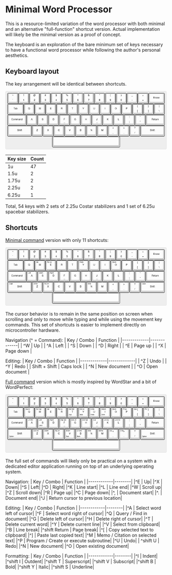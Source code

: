 # Minimal Word Processor

This is a resource-limited variation of the word processor with both minimal and an alternative "full-function" shortcut version. Actual implementation will likely be the minimal version as a proof of concept.

The keyboard is an exploration of the bare minimum set of keys necessary to have a functional word processor while following the author's personal aesthetics.

## Keyboard layout

The key arrangement will be identical between shortcuts.

![keyboard layout](https://github.com/cypnk/WordProcessor/raw/master/hardware/minimal/layout.png)

|Key size|Count|
|--------|-----|
|1u      |  47 |
|1.5u    |   2 |
|1.75u   |   2 |
|2.25u   |   2 |
|6.25u   |   1 |

Total, 54 keys with 2 sets of 2.25u Costar stabilizers and 1 set of 6.25u spacebar stabilizers.

## Shortcuts

[Minimal command](https://github.com/cypnk/WordProcessor/blob/master/hardware/minimal/layout_cmd.json) version with only 11 shortcuts:

![minimal keyboard layout](https://github.com/cypnk/WordProcessor/raw/master/hardware/minimal/layout_cmd.png)

The cursor behavior is to remain in the same position on screen when scrolling and only to move while typing and while using the movement key commands. This set of shortcuts is easier to implement directly on microcontroller hardware.

Navigation (^ = Command):
| Key / Combo	| Function		|
|-------------|-------------|
| ^W | Up   |
| ^A | Left |
| ^S | Down |
| ^D | Right |
| ^E | Page up |
| ^X | Page down |

Editing:
| Key / Combo	| Function		|
|-------------|-------------|
| ^Z | Undo |
| ^Y | Redo |
| Shift + Shift | Caps lock |
| ^N | New document |
| ^O | Open document |

[Full command](https://github.com/cypnk/WordProcessor/blob/master/hardware/minimal/layout_cmd_full.json) version which is mostly inspired by WordStar and a bit of WordPerfect:

![full keyboard layout](https://github.com/cypnk/WordProcessor/raw/master/hardware/minimal/layout_cmd_full.png)

The full set of commands will likely only be practical on a system with a dedicated editor application running on top of an underlying operating system.

Navigation:
| Key / Combo | Function |
|------------|--------|
|^E | Up|
|^X | Down|
|^S | Left|
|^D | Right|
|^K | Line start|
|^L | Line end|
|^W | Scroll up|
|^Z | Scroll down|
|^R | Page up|
|^C | Page down|
|^, | Document start|
|^. | Document end|
|^J | Return cursor to previous location|

Editing:
| Key / Combo | Function |
|------------|--------|
|^A | Select word left of cursor|
|^F | Select word right of cursor|
|^Q | Query / Find in document|
|^G | Delete left of cursor|
|^H | Delete right of cursor|
|^T | Delete current word|
|^Y | Delete current line|
|^V | Select from clipboard|
|^B | Line break|
|^shift Return | Page break|
|^[ | Copy selected text to clipboard|
|^] | Paste last copied text|
|^M | Memo / Citation on selected text|
|^P | Program / Create or execute subroutine|
|^U | Undo|
| ^shift U | Redo|
|^N | New document|
|^O | Open existing document|

Formatting:
| Key / Combo | Function |
|------------|--------|
|^I | Indent|
|^shift I | Outdent|
|^shift T | Superscript|
|^shift V | Subscript|
|^shift B | Bold|
|^shift Y | Italic|
|^shift S | Underline|

